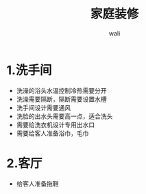 ﻿---
layout: post
title: 家庭装修  #标题
tagline: 家庭装修
category: other      #分类
author: wali    #作者
tag: other     #标签
ghurl:        #github url
ghurl_zip:    #github zip下载
comments: true

post_nav: false
---

# 1.洗手间

- 洗澡的浴头水温控制冷热需要分开
- 洗澡需要隔断，隔断需要设置水槽
- 洗手间设计需要通风
- 洗脸的出水头需要高一点，适合洗头
- 需要给洗衣机设计专用出水口
- 需要给客人准备浴巾，毛巾

# 2.客厅

- 给客人准备拖鞋






